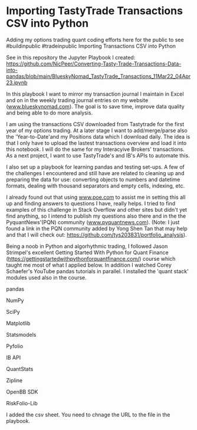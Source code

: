 # Importing TastyTrade Transactions CSV into Python
Adding my options trading quant coding efforts here for the public to see #buildinpublic #tradeinpublic
Importing Transactions CSV into Python

See in this repository the Jupyter Playbook I created: https://github.com/NicPeer/Converting-Tasty-Trade-Transactions-Data-into-pandas/blob/main/BlueskyNomad_TastyTrade_Transactions_11Mar22_04Apr23.ipynb

In this playbook I want to mirror my transaction journal I maintain in Excel and on in the weekly trading journal entries on my website (www.blueskynomad.com). The goal is to save time, improve data quality and being able to do more analysis.

I am using the transactions CSV downloaded from Tastytrade for the first year of my options trading. At a later stage I want to add/merge/parse also the 'Year-to-Date'and my Positions data which I download daily. The idea is that I only have to upload the lastest transactions overview and load it into this notebook. I will do the same for my Interacyive Brokers' transactions. As a next project, I want to use TastyTrade's and IB's APIs to automate this.

I also set up a playbook for learning pandas and testing set-ups. A few of the challenges I encountered and still have are related to cleaning up and preparing the data for use: converting objects to numbers and datetime formats, dealing with thousand separators and empty cells, indexing, etc.

I already found out that using www.poe.com to assist me in setting this all up and finding answers to questions I have, really helps. I tried to find examples of this challenge in Stack Overflow and other sites but didn't yet find anything, so I intend to publish my questions also there and in the the PyquantNews'(PQN) community (www.pyquantnews.com). (Note: I just found a link in the PQN community added by Yong Shen Tan that may help and that I will check out: https://github.com/tys203831/portfolio_analysis).

Being a noob in Python and algorhythmic trading, I followed Jason Strimpel's excellent Getting Started With Python for Quant Finance (https://gettingstartedwithpythonforquantfinance.com/) course which taught me most of what I applied below. In addition I watched Corey Schaefer's YouTube pandas tutorials in parallel. I installed the 'quant stack' modules used also in the course.

pandas

NumPy

SciPy

Matplotlib

Statsmodels

Pyfolio

IB API

QuantStats

Zipline

OpenBB SDK

RiskFolio-Lib

I added the csv sheet. You need to chnage the URL to the file in the playbook.
